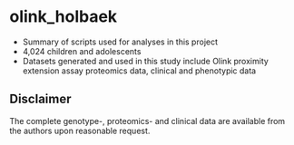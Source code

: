 # olink_holbaek

* Summary of scripts used for analyses in this project
* 4,024 children and adolescents
* Datasets generated and used in this study include Olink proximity extension assay proteomics data, clinical and phenotypic data

## Disclaimer
The complete genotype-, proteomics- and clinical data are available from the authors upon reasonable request.
